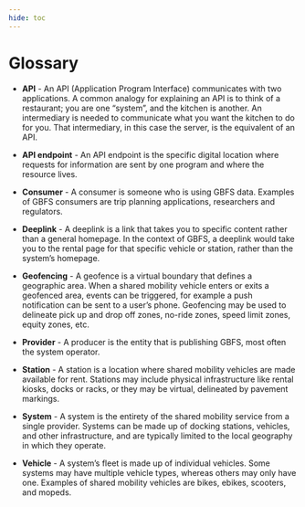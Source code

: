 ```yaml
---
hide: toc
---
```


# Glossary

* **API** - An API (Application Program Interface) communicates with two applications. A common analogy for explaining an API is to think of a restaurant; you are one “system”, and the kitchen is another. An intermediary is needed to communicate what you want the kitchen to do for you. That intermediary, in this case the server, is the equivalent of an API. 

* **API endpoint** - An API endpoint is the specific digital location where requests for information are sent by one program and where the resource lives.

* **Consumer** - A consumer is someone who is using GBFS data. Examples of GBFS consumers are trip planning applications, researchers and regulators.

* **Deeplink** - A deeplink is a link that takes you to specific content rather than a general homepage. In the context of GBFS, a deeplink would take you to the rental page for that specific vehicle or station, rather than the system’s homepage. 

* **Geofencing** - A geofence is a virtual boundary that defines a geographic area.  When a shared mobility vehicle enters or exits a geofenced area, events can be triggered, for example a push notification can be sent to a user’s phone. Geofencing may be used to delineate pick up and drop off zones, no-ride zones, speed limit zones, equity zones, etc.

* **Provider** - A producer is the entity that is publishing GBFS, most often the system operator.

* **Station** - A station is a location where shared mobility vehicles are made available for rent. Stations may include physical infrastructure like rental kiosks, docks or racks, or they may be virtual, delineated by pavement markings. 

* **System** - A system is the entirety of the shared mobility service from a single provider.  Systems can be made up of docking stations, vehicles, and other infrastructure, and are typically limited to the local geography in which they operate. 

* **Vehicle** - A system’s fleet is made up of individual vehicles. Some systems may have multiple vehicle types, whereas others may only have one. Examples of shared mobility vehicles are bikes, ebikes, scooters, and mopeds.